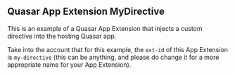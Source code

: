 ## Quasar App Extension MyDirective

This is an example of a Quasar App Extension that injects a custom directive into the hosting Quasar app.

Take into the account that for this example, the `ext-id` of this App Extension is `my-directive` (this can be anything, and please do change it for a more appropriate name for your App Extension).


